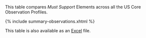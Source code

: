 This table compares *Must Support* Elements across all the US Core Observation Profiles.

{% include summary-observations.xhtml %}

This table is also available as an [Excel](observations-summary.xlsx) file.
